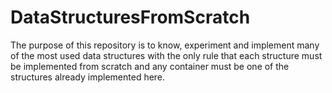 # DataStructuresFromScratch

The purpose of this repository is to know, 
experiment and implement many of the most 
used data structures with the only rule that
each structure must be implemented from 
scratch and any container must be one of 
the structures already implemented here.

